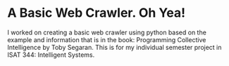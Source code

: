 A Basic Web Crawler. Oh Yea!
============================

I worked on creating a basic web crawler using python based on the example and information that is in the book: Programming Collective Intelligence by Toby Segaran. This is for my individual semester project in ISAT 344: Intelligent Systems.
